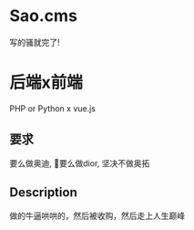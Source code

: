 # Sao.cms
写的骚就完了!

# 后端x前端
PHP or Python  x vue.js

## 要求
要么做奥迪, 要么做dior, 坚决不做奥拓

## Description
做的牛逼哄哄的，然后被收购，然后走上人生巅峰
